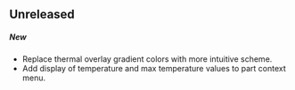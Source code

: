 ## Unreleased
##### New
- Replace thermal overlay gradient colors with more intuitive scheme.
- Add display of temperature and max temperature values to part context menu.
